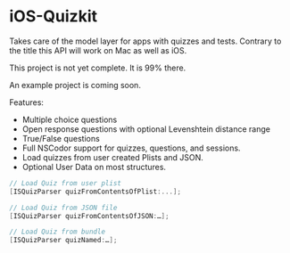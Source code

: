 iOS-Quizkit
===========

Takes care of the model layer for apps with quizzes and tests. Contrary to the title this API will work on Mac as well as iOS.

This project is not yet complete. It is 99% there.

An example project is coming soon.

Features:
- Multiple choice questions
- Open response questions with optional Levenshtein distance range
- True/False questions
- Full NSCodor support for quizzes, questions, and sessions.
- Load quizzes from user created Plists and JSON.
- Optional User Data on most structures.


```Objective-C
// Load Quiz from user plist
[ISQuizParser quizFromContentsOfPlist:...];

// Load Quiz from JSON file
[ISQuizParser quizFromContentsOfJSON:…];

// Load Quiz from bundle
[ISQuizParser quizNamed:…];

```